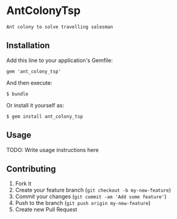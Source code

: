 # AntColonyTsp

    Ant colony to solve travelling salesman

## Installation

Add this line to your application's Gemfile:

    gem 'ant_colony_tsp'

And then execute:

    $ bundle

Or install it yourself as:

    $ gem install ant_colony_tsp

## Usage

TODO: Write usage instructions here

## Contributing

1. Fork it
2. Create your feature branch (`git checkout -b my-new-feature`)
3. Commit your changes (`git commit -am 'Add some feature'`)
4. Push to the branch (`git push origin my-new-feature`)
5. Create new Pull Request
